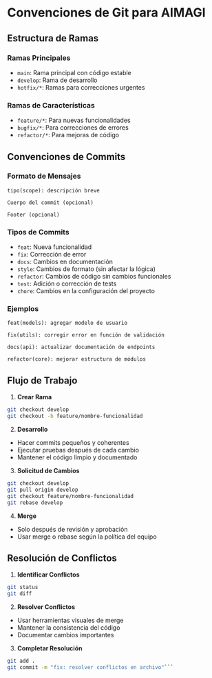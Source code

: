 # Convenciones de Git para AIMAGI

## Estructura de Ramas

### Ramas Principales
- `main`: Rama principal con código estable
- `develop`: Rama de desarrollo
- `hotfix/*`: Ramas para correcciones urgentes

### Ramas de Características
- `feature/*`: Para nuevas funcionalidades
- `bugfix/*`: Para correcciones de errores
- `refactor/*`: Para mejoras de código

## Convenciones de Commits

### Formato de Mensajes
```
tipo(scope): descripción breve

Cuerpo del commit (opcional)

Footer (opcional)
```

### Tipos de Commits
- `feat`: Nueva funcionalidad
- `fix`: Corrección de error
- `docs`: Cambios en documentación
- `style`: Cambios de formato (sin afectar la lógica)
- `refactor`: Cambios de código sin cambios funcionales
- `test`: Adición o corrección de tests
- `chore`: Cambios en la configuración del proyecto

### Ejemplos
```
feat(models): agregar modelo de usuario

fix(utils): corregir error en función de validación

docs(api): actualizar documentación de endpoints

refactor(core): mejorar estructura de módulos
```

## Flujo de Trabajo

1. **Crear Rama**
```bash
git checkout develop
git checkout -b feature/nombre-funcionalidad
```

2. **Desarrollo**
- Hacer commits pequeños y coherentes
- Ejecutar pruebas después de cada cambio
- Mantener el código limpio y documentado

3. **Solicitud de Cambios**
```bash
git checkout develop
git pull origin develop
git checkout feature/nombre-funcionalidad
git rebase develop
```

4. **Merge**
- Solo después de revisión y aprobación
- Usar merge o rebase según la política del equipo

## Resolución de Conflictos

1. **Identificar Conflictos**
```bash
git status
git diff
```

2. **Resolver Conflictos**
- Usar herramientas visuales de merge
- Mantener la consistencia del código
- Documentar cambios importantes

3. **Completar Resolución**
```bash
git add .
git commit -m "fix: resolver conflictos en archivo"```
